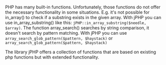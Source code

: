  PHP has many built-in functions. Unfortunately, those functions do not offer the necessary functionality in some situations.
 E.g. it's not possible for in_array() to check if a substring exists in the given array. 
 With jPHP you can use in_array_substring() like this: `jPHP::in_array_substring($needle, $array)`.
 The function array_search() searches by string comparison, it doesn't search by pattern matching. 
 With jPHP you can use `array_search_glob_pattern($pattern, $haystack)` or `array_search_glob_pattern($pattern, $haystack)`
 
 The library jPHP offers a collection of functions that are based on existing php functions but with extended functionality.
 
